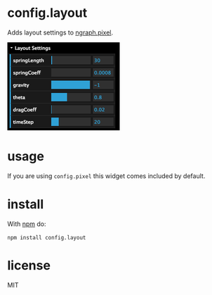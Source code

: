 # config.layout

Adds layout settings to [ngraph.pixel](https://github.com/anvaka/ngraph.pixel).

![Layout configuration UI](https://raw.githubusercontent.com/anvaka/config.layout/master/demo.png)

# usage

If you are using `config.pixel` this widget comes included by default.

# install

With [npm](https://npmjs.org) do:

```
npm install config.layout
```

# license

MIT
